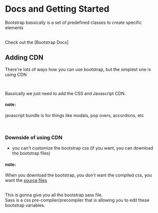 # Docs and Getting Started

Bootstrap bassically is a set of predefined classes
to create specific elements

<br>
Check out the [Bootstrap Docs]

<br>

## Adding CDN

There're lots of ways how you can use bootstrap, but
the simplest one is using CDN

<br>

Bassically we just need to add the CSS and Javascript CDN.

#### note:

javascript bundle is for things like modals, pop overs, accordions, etc

<br>

### Downside of using CDN

- you can't customize the bootstrap css
  (if you want, you can download the bootstrap files)

#### note:

When you download the bootstrap, you don't want the compiled css, you want the [source files]

<br>
This is gonna give you all the bootstrap sass file.
<br>
Sass is a css pre-compiler/precompiler that is allowing you to edit
these bootstrap variables.

[source files]: https://getbootstrap.com/docs/4.1/getting-started/download/
[Bootstrap Docs]: https://getbootstrap.com/docs/4.1/getting-started/introduction/

